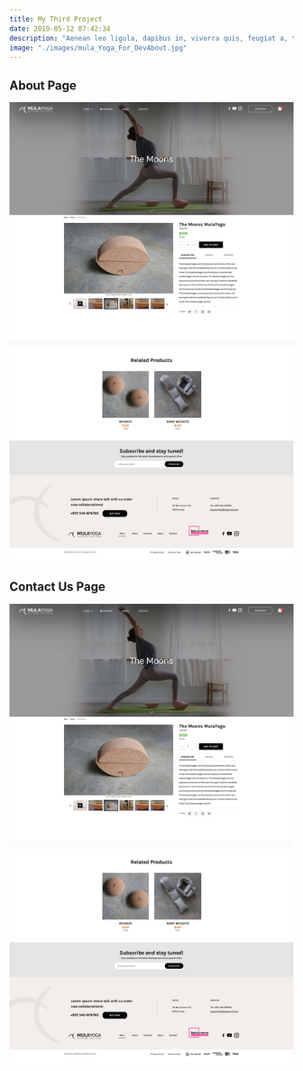 ```yaml
---
title: My Third Project
date: 2019-05-12 07:42:34
description: "Aenean leo ligula, dapibus in, viverra quis, feugiat a, tellus. Phasellus viverra nulla ut metus varius laoreet."
image: "./images/mula_Yoga_For_DevAbout.jpg"
---
```



<h2 class="uk-heading-line uk-h4"><span>About Page</span></h2>

![alt text](./images/mula1.jpg)

<h2 class="uk-heading-line  uk-h4"><span>Contact Us Page</span></h2>

![alt text](./images/mula1.jpg)
